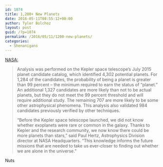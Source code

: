 ```yaml
---
id: 1074
title: 1,200+ New Planets
date: 2016-05-11T08:55:12+00:00
author: Tyler Bolchoz
layout: post
guid: /?p=1074
permalink: /2016/05/11/1200-new-planets/
categories:
  - Shenanigans
---
```

[NASA:](http://www.nasa.gov/press-release/nasas-kepler-mission-announces-largest-collection-of-planets-ever-discovered/)

> Analysis was performed on the Kepler space telescope’s July 2015 planet candidate catalog, which identified 4,302 potential planets. For 1,284 of the candidates, the probability of being a planet is greater than 99 percent – the minimum required to earn the status of “planet.” An additional 1,327 candidates are more likely than not to be actual planets, but they do not meet the 99 percent threshold and will require additional study. The remaining 707 are more likely to be some other astrophysical phenomena. This analysis also validated 984 candidates previously verified by other techniques.
>
> &#8220;Before the Kepler space telescope launched, we did not know whether exoplanets were rare or common in the galaxy. Thanks to Kepler and the research community, we now know there could be more planets than stars,” said Paul Hertz, Astrophysics Division director at NASA Headquarters. &#8220;This knowledge informs the future missions that are needed to take us ever-closer to finding out whether we are alone in the universe.&#8221;

Nuts
